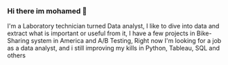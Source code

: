 ### Hi there im mohamed 👋
I'm a Laboratory technician turned Data analyst, I like to dive into data and extract what is important or useful from it, I have a few projects in Bike-Sharing system in America and A/B Testing, Right now I'm looking for a job as a data analyst, and i still improving my kills in Python, Tableau, SQL and others

<!--
**MohammedElshafei/MohammedElshafei** is a ✨ _special_ ✨ repository because its `README.md` (this file) appears on your GitHub profile.

Here are some ideas to get you started:

- 🔭 I’m currently working on medical laboratory
- 🌱 I’m currently learning data analysis

